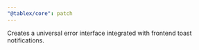 ```yaml
---
"@tablex/core": patch
---
```


Creates a universal error interface integrated with frontend toast notifications.
